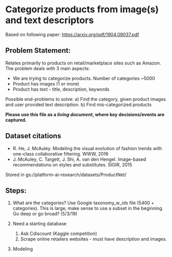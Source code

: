# Categorize products from image(s) and text descriptors
Based on following paper: https://arxiv.org/pdf/1904.09037.pdf

## Problem Statement:
Relates primarily to products on retail/marketplace sites such as Amazon. The problem deals with 3 main aspects:
* We are trying to categorize products. Number of categories ~5000
* Product has images (1 or more)
* Product has text - title, description, keywords

Possible end-problems to solve: 
a) Find the category, given product images and user provided text description. 
b) Find mis-categorized products

**Please use this file as a _living document_, where key decisions/events are captured.**

## Dataset citations
* R. He, J. McAuley. Modeling the visual evolution of fashion trends with one-class collaborative filtering. WWW, 2016
* J. McAuley, C. Targett, J. Shi, A. van den Hengel. Image-based recommendations on styles and substitutes. SIGIR, 2015

Stored in gs://platform-ai-research/datasets/ProductNet/

## Steps:

1. What are the categories? 
Use Google taxonomy_w_ids file (5400 + categories). 
This is large, make sense to use a subset in the beginning. Go deep or go broad? (5/3/19)

2. Need a starting database
   1. Ask Cdiscount (Kaggle competition)
   2. Scrape online retailers websites - must have description and images.

3. Modeling
